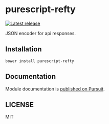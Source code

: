 # purescript-refty

[![Latest release](http://img.shields.io/github/release/oreshinya/purescript-refty.svg)](https://github.com/oreshinya/purescript-refty/releases)

JSON encoder for api responses.

## Installation

```
bower install purescript-refty
```

## Documentation

Module documentation is [published on Pursuit](http://pursuit.purescript.org/packages/purescript-refty).

## LICENSE

MIT
